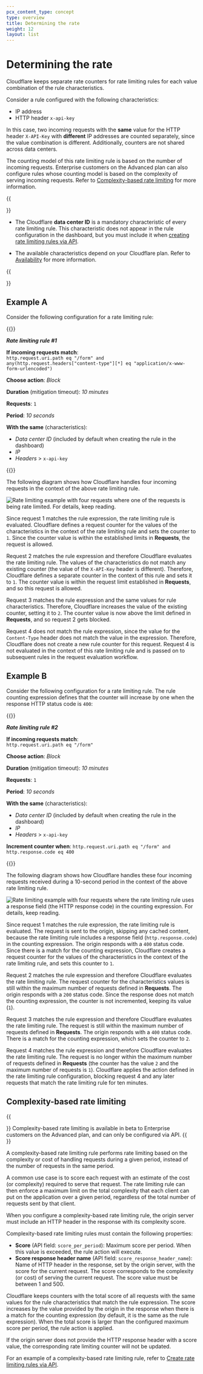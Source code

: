 ```yaml
---
pcx_content_type: concept
type: overview
title: Determining the rate
weight: 12
layout: list
---
```


# Determining the rate

Cloudflare keeps separate rate counters for rate limiting rules for each value combination of the rule characteristics.

Consider a rule configured with the following characteristics:

- IP address
- HTTP header `x-api-key`

In this case, two incoming requests with the **same** value for the HTTP header `X-API-Key` with **different** IP addresses are counted separately, since the value combination is different. Additionally, counters are not shared across data centers.

The counting model of this rate limiting rule is based on the number of incoming requests. Enterprise customers on the Advanced plan can also configure rules whose counting model is based on the complexity of serving incoming requests. Refer to [Complexity-based rate limiting](#complexity-based-rate-limiting) for more information.

{{<Aside type="warning" header="Important">}}

- The Cloudflare **data center ID** is a mandatory characteristic of every rate limiting rule. This characteristic does not appear in the rule configuration in the dashboard, but you must include it when [creating rate limiting rules via API](/waf/rate-limiting-rules/create-api/).

- The available characteristics depend on your Cloudflare plan. Refer to [Availability](/waf/rate-limiting-rules/#availability) for more information.

{{</Aside>}}

## Example A

Consider the following configuration for a rate limiting rule:

{{<example>}}

_**Rate limiting rule #1**_

**If incoming requests match**:<br/>
`http.request.uri.path eq "/form" and any(http.request.headers["content-type"][*] eq "application/x-www-form-urlencoded")`

**Choose action**: _Block_

**Duration** (mitigation timeout): _10 minutes_

**Requests**: `1`

**Period**: _10 seconds_

**With the same** (characteristics):

- _Data center ID_ (included by default when creating the rule in the dashboard)
- _IP_
- _Headers_ > `x-api-key`

{{</example>}}

The following diagram shows how Cloudflare handles four incoming requests in the context of the above rate limiting rule.

![Rate limiting example with four requests where one of the requests is being rate limited. For details, keep reading.](/waf/static/custom-rules/rate-limiting-example.png)

Since request 1 matches the rule expression, the rate limiting rule is evaluated. Cloudflare defines a request counter for the values of the characteristics in the context of the rate limiting rule and sets the counter to `1`. Since the counter value is within the established limits in **Requests**, the request is allowed.

Request 2 matches the rule expression and therefore Cloudflare evaluates the rate limiting rule. The values of the characteristics do not match any existing counter (the value of the `X-API-Key` header is different). Therefore, Cloudflare defines a separate counter in the context of this rule and sets it to `1`. The counter value is within the request limit established in **Requests**, and so this request is allowed.

Request 3 matches the rule expression and the same values for rule characteristics. Therefore, Cloudflare increases the value of the existing counter, setting it to `2`. The counter value is now above the limit defined in **Requests**, and so request 2 gets blocked.

Request 4 does not match the rule expression, since the value for the `Content-Type` header does not match the value in the expression. Therefore, Cloudflare does not create a new rule counter for this request. Request 4 is not evaluated in the context of this rate limiting rule and is passed on to subsequent rules in the request evaluation workflow.

## Example B

Consider the following configuration for a rate limiting rule. The rule counting expression defines that the counter will increase by one when the response HTTP status code is `400`:

{{<example>}}

_**Rate limiting rule #2**_

**If incoming requests match**:<br/>
`http.request.uri.path eq "/form"`

**Choose action**: _Block_

**Duration** (mitigation timeout): _10 minutes_

**Requests**: `1`

**Period**: _10 seconds_

**With the same** (characteristics):

- _Data center ID_ (included by default when creating the rule in the dashboard)
- _IP_
- _Headers_ > `x-api-key`

**Increment counter when**:
`http.request.uri.path eq "/form" and http.response.code eq 400`

{{</example>}}

The following diagram shows how Cloudflare handles these four incoming requests received during a 10-second period in the context of the above rate limiting rule.

![Rate limiting example with four requests where the rate limiting rule uses a response field (the HTTP response code) in the counting expression. For details, keep reading.](/waf/static/custom-rules/rate-limiting-example-response-field.png)

Since request 1 matches the rule expression, the rate limiting rule is evaluated. The request is sent to the origin, skipping any cached content, because the rate limiting rule includes a response field (`http.response.code`) in the counting expression. The origin responds with a `400` status code. Since there is a match for the counting expression, Cloudflare creates a request counter for the values of the characteristics in the context of the rate limiting rule, and sets this counter to `1`.

Request 2 matches the rule expression and therefore Cloudflare evaluates the rate limiting rule. The request counter for the characteristics values is still within the maximum number of requests defined in **Requests**. The origin responds with a `200` status code. Since the response does not match the counting expression, the counter is not incremented, keeping its value (`1`).

Request 3 matches the rule expression and therefore Cloudflare evaluates the rate limiting rule. The request is still within the maximum number of requests defined in **Requests**. The origin responds with a `400` status code. There is a match for the counting expression, which sets the counter to `2`.

Request 4 matches the rule expression and therefore Cloudflare evaluates the rate limiting rule. The request is no longer within the maximum number of requests defined in **Requests** (the counter has the value `2` and the maximum number of requests is `1`). Cloudflare applies the action defined in the rate limiting rule configuration, blocking request 4 and any later requests that match the rate limiting rule for ten minutes.

## Complexity-based rate limiting

{{<Aside type="note">}}
Complexity-based rate limiting is available in beta to Enterprise customers on the Advanced plan, and can only be configured via API.
{{</Aside>}}

A complexity-based rate limiting rule performs rate limiting based on the complexity or cost of handling requests during a given period, instead of the number of requests in the same period.

A common use case is to score each request with an estimate of the cost (or complexity) required to serve that request. The rate limiting rule can then enforce a maximum limit on the total complexity that each client can put on the application over a given period, regardless of the total number of requests sent by that client.

When you configure a complexity-based rate limiting rule, the origin server must include an HTTP header in the response with its complexity score.

Complexity-based rate limiting rules must contain the following properties:

- **Score** (API field: `score_per_period`): Maximum score per period. When this value is exceeded, the rule action will execute.
- **Score response header name** (API field: `score_response_header_name`): Name of HTTP header in the response, set by the origin server, with the score for the current request. The score corresponds to the complexity (or cost) of serving the current request. The score value must be between 1 and 500.

Cloudflare keeps counters with the total score of all requests with the same values for the rule characteristics that match the rule expression. The score increases by the value provided by the origin in the response when there is a match for the counting expression (by default, it is the same as the rule expression). When the total score is larger than the configured maximum score per period, the rule action is applied.

If the origin server does not provide the HTTP response header with a score value, the corresponding rate limiting counter will not be updated.

For an example of a complexity-based rate limiting rule, refer to [Create rate limiting rules via API](/waf/rate-limiting-rules/create-api/#example-d---complexity-based-rate-limiting-rule).
